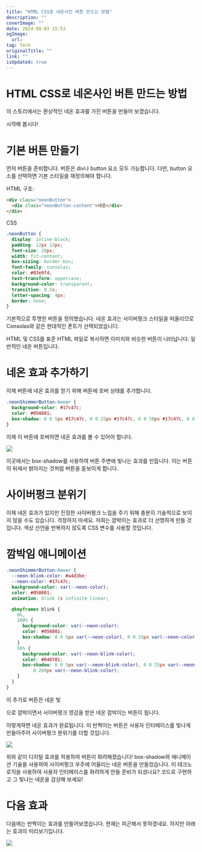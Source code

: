 ```yaml
---
title: "HTML CSS로 네온사인 버튼 만드는 방법"
description: ""
coverImage: ""
date: 2024-08-03 15:53
ogImage:
  url:
tag: Tech
originalTitle: ""
link: ""
isUpdated: true
---
```


# HTML CSS로 네온사인 버튼 만드는 방법

이 스토리에서는 환상적인 네온 효과를 가진 버튼을 만들어 보겠습니다.

시작해 봅시다!

# 기본 버튼 만들기

먼저 버튼을 준비합니다. 버튼은 div나 button 요소 모두 가능합니다. 다만, button 요소를 선택하면 기본 스타일을 재정의해야 합니다.

HTML 구조:

```html
<div class="neonButton">
  <div class="neonButton-content">네온</div>
</div>
```

CSS

```css
.neonButton {
  display: inline-block;
  padding: 12px 12px;
  font-size: 20px;
  width: fit-content;
  box-sizing: border-box;
  font-family: consolas;
  color: #03e9f4;
  text-transform: uppercase;
  background-color: transparent;
  transition: 0.5s;
  letter-spacing: 4px;
  border: none;
}
```

기본적으로 투명한 버튼을 정의했습니다. 네온 효과는 사이버펑크 스타일을 떠올리므로 Consolas와 같은 현대적인 폰트가 선택되었습니다.

HTML 및 CSS를 표준 HTML 파일로 복사하면 이미지와 비슷한 버튼이 나타납니다. 일반적인 네온 버튼입니다.

<!-- seedividend - 사각형 -->

<ins class="adsbygoogle"
     style="display:block"
     data-ad-client="ca-pub-4877378276818686"
     data-ad-slot="1898504329"
     data-ad-format="auto"
     data-full-width-responsive="true"></ins>

<script>
     (adsbygoogle = window.adsbygoogle || []).push({});
</script>

# 네온 효과 추가하기

이제 버튼에 네온 효과를 얻기 위해 버튼에 호버 상태를 추가합니다.

```css
.neonShimmerButton:hover {
  background-color: #17c47c;
  color: #050801;
  box-shadow: 0 0 5px #17c47c, 0 0 25px #17c47c, 0 0 50px #17c47c, 0 0 200px #17c47c;
}
```

이제 이 버튼에 호버하면 네온 효과를 볼 수 있어야 합니다.

<img src="/assets/img/Fantastic-CSS-effects-—-button-—-Neon-Button-using-box-shadow_0.png" />

<!-- seedividend - 사각형 -->

<ins class="adsbygoogle"
     style="display:block"
     data-ad-client="ca-pub-4877378276818686"
     data-ad-slot="1898504329"
     data-ad-format="auto"
     data-full-width-responsive="true"></ins>

<script>
     (adsbygoogle = window.adsbygoogle || []).push({});
</script>

이곳에서는 box-shadow를 사용하여 버튼 주변에 빛나는 효과를 만듭니다. 이는 버튼이 뒤에서 밝아지는 것처럼 버튼을 돋보이게 합니다.

# 사이버펑크 분위기

이제 네온 효과가 있지만 진정한 사이버펑크 느낌을 주기 위해 충분히 기술적으로 보이지 않을 수도 있습니다. 걱정하지 마세요. 저희는 깜박이는 효과로 더 선명하게 만들 것입니다. 색상 선언을 반복하지 않도록 CSS 변수를 사용할 것입니다.

# 깜박임 애니메이션

```css
.neonShimmerButton:hover {
  --neon-blink-color: #a4d3be;
  --neon-color: #17c47c;
  background-color: var(--neon-color);
  color: #050801;
  animation: blink 2s infinite linear;

  @keyframes blink {
    0%,
    100% {
      background-color: var(--neon-color);
      color: #050801;
      box-shadow: 0 0 5px var(--neon-color), 0 0 25px var(--neon-color), 0 0 50px var(--neon-color), 0 0 200px var(--neon-color);
    }
    50% {
      background-color: var(--neon-blink-color);
      color: #040701;
      box-shadow: 0 0 5px var(--neon-blink-color), 0 0 25px var(--neon-blink-color), 0 0 50px var(--neon-blink-color), 0
          0 200px var(--neon-blink-color);
    }
  }
}
```

<!-- seedividend - 사각형 -->

<ins class="adsbygoogle"
     style="display:block"
     data-ad-client="ca-pub-4877378276818686"
     data-ad-slot="1898504329"
     data-ad-format="auto"
     data-full-width-responsive="true"></ins>

<script>
     (adsbygoogle = window.adsbygoogle || []).push({});
</script>

이 추가로 버튼은 네온 빛

으로 깜박이면서 사이버펑크 영감을 받은 네온 깜박이는 버튼이 됩니다.

이렇게하면 네온 효과가 완료됩니다. 이 반짝이는 버튼은 사용자 인터페이스를 빛나게 만들어주어 사이버펑크 분위기를 더할 것입니다.

<img src="https://miro.medium.com/v2/resize:fit:720/1*RdRxyTBsPNWlVZByWxnAlg.gif" />

위와 같이 디지털 효과를 적용하여 버튼이 화려해졌습니다! box-shadow와 애니메이션 기술을 사용하여 사이버펑크 우주에 어울리는 네온 버튼을 만들었습니다. 이 테크노 로직을 사용하여 사용자 인터페이스를 화려하게 만들 준비가 되셨나요? 코드로 구현하고 그 빛나는 네온을 감상해 보세요!

# 다음 효과

다음에는 반짝이는 효과를 만들어보겠습니다. 현재는 피곤해서 못하겠네요. 하지만 아래는 효과의 미리보기입니다.

<img src="https://miro.medium.com/v2/resize:fit:720/1*_U1vXNBCjLXam7uGlfhdwA.gif" />
